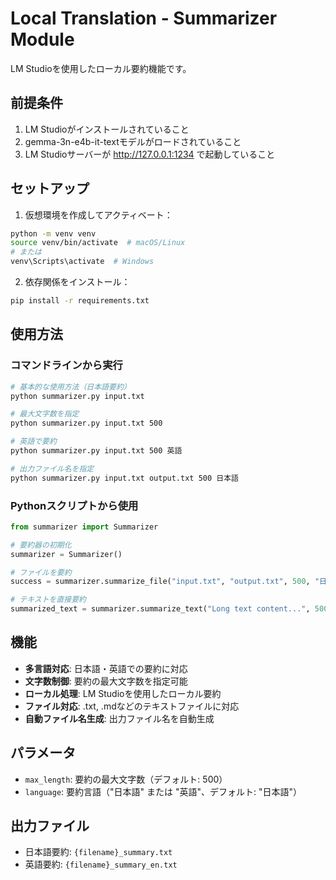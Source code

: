 # Local Translation - Summarizer Module

LM Studioを使用したローカル要約機能です。

## 前提条件

1. LM Studioがインストールされていること
2. gemma-3n-e4b-it-textモデルがロードされていること
3. LM Studioサーバーが http://127.0.0.1:1234 で起動していること

## セットアップ

1. 仮想環境を作成してアクティベート：
```bash
python -m venv venv
source venv/bin/activate  # macOS/Linux
# または
venv\Scripts\activate  # Windows
```

2. 依存関係をインストール：
```bash
pip install -r requirements.txt
```

## 使用方法

### コマンドラインから実行

```bash
# 基本的な使用方法（日本語要約）
python summarizer.py input.txt

# 最大文字数を指定
python summarizer.py input.txt 500

# 英語で要約
python summarizer.py input.txt 500 英語

# 出力ファイル名を指定
python summarizer.py input.txt output.txt 500 日本語
```

### Pythonスクリプトから使用

```python
from summarizer import Summarizer

# 要約器の初期化
summarizer = Summarizer()

# ファイルを要約
success = summarizer.summarize_file("input.txt", "output.txt", 500, "日本語")

# テキストを直接要約
summarized_text = summarizer.summarize_text("Long text content...", 500, "英語")
```

## 機能

- **多言語対応**: 日本語・英語での要約に対応
- **文字数制御**: 要約の最大文字数を指定可能
- **ローカル処理**: LM Studioを使用したローカル要約
- **ファイル対応**: .txt, .mdなどのテキストファイルに対応
- **自動ファイル名生成**: 出力ファイル名を自動生成

## パラメータ

- `max_length`: 要約の最大文字数（デフォルト: 500）
- `language`: 要約言語（"日本語" または "英語"、デフォルト: "日本語"）

## 出力ファイル

- 日本語要約: `{filename}_summary.txt`
- 英語要約: `{filename}_summary_en.txt` 